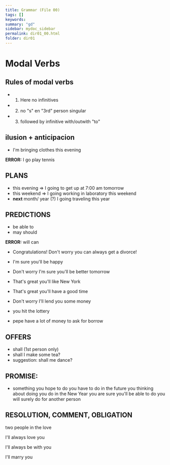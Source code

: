 ```yaml
---
title: Grammar (File 00)
tags: []
keywords:
summary: "gd"
sidebar: mydoc_sidebar
permalink: dir01_00.html
folder: dir01
---
```


# Modal Verbs

## Rules of modal verbs

- 1) Here no infinitives
- 2) no "s" en "3rd" person singular
- 3) followed by infinitive with/outwith "to"
   

## ilusion + anticipacion 

* I'm bringing clothes this evening 

**ERROR:** I go play tennis

## PLANS

* this evening  => I going to get up at 7:00 am tomorrow
* this weekend  => I going working in laboratory  this weekend
* **next** month/ year (?) I going traveling this year

## PREDICTIONS

* be able to 
* may should 

**ERROR:** will can 

* Congratulations! Don't worry you can always get a divorce!
* I'm sure you'll be happy
* Don't worry I'm sure you'll be better tomorrow
* That's great you'll like New York 
* That's great you'll have a good time

* Don't worry I'll lend you some money
* you hit the lottery

* pepe have a lot of money to ask for borrow

## OFFERS

* shall  (1st person only)
* shall I make some tea?
* suggestion: shall me dance?


## PROMISE:
* something you hope to do
	you have to do in the future
	you thinking about doing 
	you do in the New Year
	you are sure you'll be able to do
	you will surely do for another person

## RESOLUTION, COMMENT, OBLIGATION

two people in the love

I'll always love you

I'll always be with you

I'll marry you

